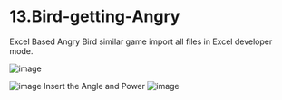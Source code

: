 # 13.Bird-getting-Angry
Excel Based Angry Bird similar game
import all files in Excel developer mode.

![image](https://github.com/user-attachments/assets/9e263f9b-cead-4445-ad49-32be7d2e9230)


![image](https://github.com/user-attachments/assets/e4e46b0b-5c4e-41b4-8112-eec228ef863d)         Insert the Angle and Power             ![image](https://github.com/user-attachments/assets/751f4ce3-8373-42be-8e0d-457012f54bcb)

